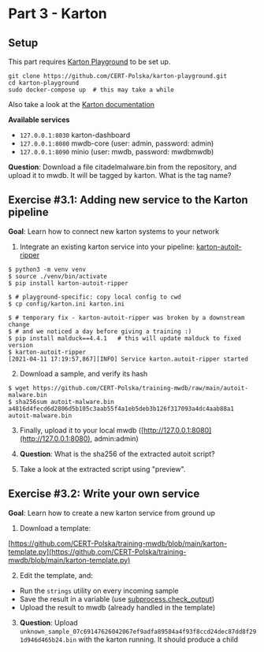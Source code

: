 # Part 3 - Karton

## Setup

This part requires [Karton Playground](https://github.com/CERT-Polska/karton-playground) to be set up.

```shell
git clone https://github.com/CERT-Polska/karton-playground.git
cd karton-playground
sudo docker-compose up  # this may take a while
```

Also take a look at the [Karton documentation](https://karton-core.readthedocs.io/en/latest/)

**Available services**

- `127.0.0.1:8030` karton-dashboard
- `127.0.0.1:8080` mwdb-core (user: admin, password: admin)
- `127.0.0.1:8090` minio (user: mwdb, password: mwdbmwdb)

**Question**: Download a file citadelmalware.bin from the repository, and upload it to mwdb. It will be tagged by karton. What is the tag name?

## **Exercise #3.1**: Adding new service to the Karton pipeline

**Goal**: Learn how to connect new karton systems to your network

1. Integrate an existing karton service into your pipeline: [karton-autoit-ripper](https://github.com/CERT-Polska/karton-autoit-ripper)

```shell
$ python3 -m venv venv
$ source ./venv/bin/activate
$ pip install karton-autoit-ripper

$ # playground-specific: copy local config to cwd
$ cp config/karton.ini karton.ini

$ # temporary fix - karton-autoit-ripper was broken by a downstream change
$ # and we noticed a day before giving a training :)
$ pip install malduck==4.4.1   # this will update malduck to fixed version 
$ karton-autoit-ripper
[2021-04-11 17:19:57,867][INFO] Service karton.autoit-ripper started
```

2. Download a sample, and verify its hash

```shell
$ wget https://github.com/CERT-Polska/training-mwdb/raw/main/autoit-malware.bin
$ sha256sum autoit-malware.bin
a4816d4fecd6d2806d5b105c3aab55f4a1eb5deb3b126f317093a4dc4aab88a1 autoit-malware.bin
```

3. Finally, upload it to your local mwdb ([http://127.0.0.1:8080](http://127.0.0.1:8080), admin:admin)

4. **Question**: What is the sha256 of the extracted autoit script?

5. Take a look at the extracted script using "preview".

## **Exercise #3.2**: Write your own service

**Goal**: Learn how to create a new karton service from ground up

1. Download a template:

[https://github.com/CERT-Polska/training-mwdb/blob/main/karton-template.py](https://github.com/CERT-Polska/training-mwdb/blob/main/karton-template.py)

2. Edit the template, and:

- Run the `strings` utility on every incoming sample
- Save the result in a variable (use [subprocess.check_output](https://docs.python.org/3/library/subprocess.html#subprocess.check_output))
- Upload the result to mwdb (already handled in the template)

3. **Question**: Upload `unknown_sample_07c69147626042067ef9adfa89584a4f93f8ccd24dec87dd8f291d946d465b24.bin` with the karton running.
It should produce a child 

